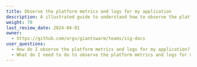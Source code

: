```yaml
---
title: Observe the platform metrics and logs for my application
description: A illustrated guide to understand how to observe the platform metrics and logs for your application.
weight: 70
last_review_date: 2024-04-01
owner:
  - https://github.com/orgs/giantswarm/teams/sig-docs
user_questions:
  - How do I observe the platform metrics and logs for my application?
  - What do I need to do to observe the platform metrics and logs for my application?
---
```


<!--
Show how to access Grafana and basic dashboard and logs
 -->
